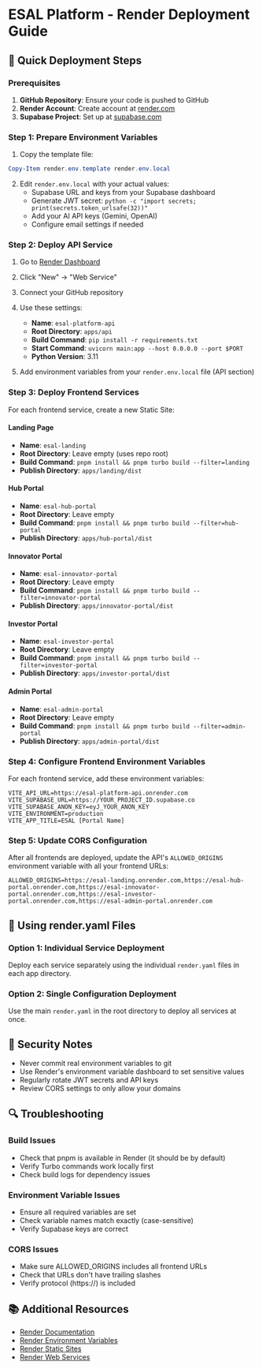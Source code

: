 # ESAL Platform - Render Deployment Guide

## 🚀 Quick Deployment Steps

### Prerequisites
1. **GitHub Repository**: Ensure your code is pushed to GitHub
2. **Render Account**: Create account at [render.com](https://render.com)
3. **Supabase Project**: Set up at [supabase.com](https://supabase.com)

### Step 1: Prepare Environment Variables

1. Copy the template file:
```powershell
Copy-Item render.env.template render.env.local
```

2. Edit `render.env.local` with your actual values:
   - Supabase URL and keys from your Supabase dashboard
   - Generate JWT secret: `python -c "import secrets; print(secrets.token_urlsafe(32))"`
   - Add your AI API keys (Gemini, OpenAI)
   - Configure email settings if needed

### Step 2: Deploy API Service

1. Go to [Render Dashboard](https://dashboard.render.com)
2. Click "New" → "Web Service"
3. Connect your GitHub repository
4. Use these settings:
   - **Name**: `esal-platform-api`
   - **Root Directory**: `apps/api`
   - **Build Command**: `pip install -r requirements.txt`
   - **Start Command**: `uvicorn main:app --host 0.0.0.0 --port $PORT`
   - **Python Version**: 3.11

5. Add environment variables from your `render.env.local` file (API section)

### Step 3: Deploy Frontend Services

For each frontend service, create a new Static Site:

#### Landing Page
- **Name**: `esal-landing`
- **Root Directory**: Leave empty (uses repo root)
- **Build Command**: `pnpm install && pnpm turbo build --filter=landing`
- **Publish Directory**: `apps/landing/dist`

#### Hub Portal
- **Name**: `esal-hub-portal`
- **Root Directory**: Leave empty
- **Build Command**: `pnpm install && pnpm turbo build --filter=hub-portal`
- **Publish Directory**: `apps/hub-portal/dist`

#### Innovator Portal
- **Name**: `esal-innovator-portal`
- **Root Directory**: Leave empty
- **Build Command**: `pnpm install && pnpm turbo build --filter=innovator-portal`
- **Publish Directory**: `apps/innovator-portal/dist`

#### Investor Portal
- **Name**: `esal-investor-portal`
- **Root Directory**: Leave empty
- **Build Command**: `pnpm install && pnpm turbo build --filter=investor-portal`
- **Publish Directory**: `apps/investor-portal/dist`

#### Admin Portal
- **Name**: `esal-admin-portal`
- **Root Directory**: Leave empty
- **Build Command**: `pnpm install && pnpm turbo build --filter=admin-portal`
- **Publish Directory**: `apps/admin-portal/dist`

### Step 4: Configure Frontend Environment Variables

For each frontend service, add these environment variables:
```
VITE_API_URL=https://esal-platform-api.onrender.com
VITE_SUPABASE_URL=https://YOUR_PROJECT_ID.supabase.co
VITE_SUPABASE_ANON_KEY=eyJ_YOUR_ANON_KEY
VITE_ENVIRONMENT=production
VITE_APP_TITLE=ESAL [Portal Name]
```

### Step 5: Update CORS Configuration

After all frontends are deployed, update the API's `ALLOWED_ORIGINS` environment variable with all your frontend URLs:

```
ALLOWED_ORIGINS=https://esal-landing.onrender.com,https://esal-hub-portal.onrender.com,https://esal-innovator-portal.onrender.com,https://esal-investor-portal.onrender.com,https://esal-admin-portal.onrender.com
```

## 🔧 Using render.yaml Files

### Option 1: Individual Service Deployment
Deploy each service separately using the individual `render.yaml` files in each app directory.

### Option 2: Single Configuration Deployment
Use the main `render.yaml` in the root directory to deploy all services at once.

## 🚨 Security Notes

- Never commit real environment variables to git
- Use Render's environment variable dashboard to set sensitive values
- Regularly rotate JWT secrets and API keys
- Review CORS settings to only allow your domains

## 🔍 Troubleshooting

### Build Issues
- Check that pnpm is available in Render (it should be by default)
- Verify Turbo commands work locally first
- Check build logs for dependency issues

### Environment Variable Issues
- Ensure all required variables are set
- Check variable names match exactly (case-sensitive)
- Verify Supabase keys are correct

### CORS Issues
- Make sure ALLOWED_ORIGINS includes all frontend URLs
- Check that URLs don't have trailing slashes
- Verify protocol (https://) is included

## 📚 Additional Resources

- [Render Documentation](https://render.com/docs)
- [Render Environment Variables](https://render.com/docs/environment-variables)
- [Render Static Sites](https://render.com/docs/static-sites)
- [Render Web Services](https://render.com/docs/web-services)
